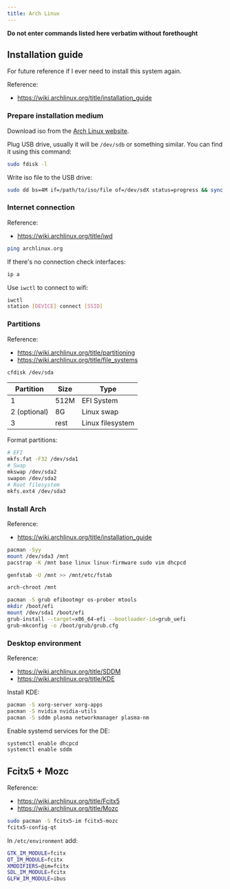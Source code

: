 ```yaml
---
title: Arch Linux
---
```


**Do not enter commands listed here verbatim without forethought**


## Installation guide

For future reference if I ever need to install this system again.

Reference:
- https://wiki.archlinux.org/title/installation_guide

### Prepare installation medium

Download iso from the [Arch Linux website](https://archlinux.org/download/).

Plug USB drive, usually it will be `/dev/sdb` or something similar. You can find it using this command:

```sh
sudo fdisk -l
```

Write iso file to the USB drive:

```sh
sudo dd bs=4M if=/path/to/iso/file of=/dev/sdX status=progress && sync
```

### Internet connection

Reference:
- https://wiki.archlinux.org/title/iwd

```sh
ping archlinux.org
```

If there's no connection check interfaces:
```sh
ip a
```

Use `iwctl` to connect to wifi:

```sh
iwctl
station [DEVICE] connect [SSID]
```

### Partitions

Reference:
- https://wiki.archlinux.org/title/partitioning
- https://wiki.archlinux.org/title/file_systems

```sh
cfdisk /dev/sda
```

| Partition    | Size | Type             |
| ------------ | ---- | ---------------- |
| 1            | 512M | EFI System       |
| 2 (optional) | 8G   | Linux swap       |
| 3            | rest | Linux filesystem |


Format partitions:

```sh
# EFI
mkfs.fat -F32 /dev/sda1
# Swap
mkswap /dev/sda2
swapon /dev/sda2
# Root filesystem
mkfs.ext4 /dev/sda3
```

### Install Arch

Reference:
- https://wiki.archlinux.org/title/installation_guide

```sh
pacman -Syy
mount /dev/sda3 /mnt
pacstrap -K /mnt base linux linux-firmware sudo vim dhcpcd
```

```sh
genfstab -U /mnt >> /mnt/etc/fstab
```

```sh
arch-chroot /mnt
```

```sh
pacman -S grub efibootmgr os-prober mtools
mkdir /boot/efi
mount /dev/sda1 /boot/efi
grub-install --target=x86_64-efi --bootloader-id=grub_uefi
grub-mkconfig -o /boot/grub/grub.cfg
```

### Desktop environment

Reference:
- https://wiki.archlinux.org/title/SDDM
- https://wiki.archlinux.org/title/KDE

Install KDE:

```sh
pacman -S xorg-server xorg-apps
pacman -S nvidia nvidia-utils
pacman -S sddm plasma networkmanager plasma-nm
```

Enable systemd services for the DE:

```sh
systemctl enable dhcpcd
systemctl enable sddm
```


## Fcitx5 + Mozc

Reference:
- https://wiki.archlinux.org/title/Fcitx5
- https://wiki.archlinux.org/title/Mozc

```sh
sudo pacman -S fcitx5-im fcitx5-mozc
fcitx5-config-qt
```

In `/etc/environment` add:

```sh
GTK_IM_MODULE=fcitx
QT_IM_MODULE=fcitx
XMODIFIERS=@im=fcitx
SDL_IM_MODULE=fcitx
GLFW_IM_MODULE=ibus
```

